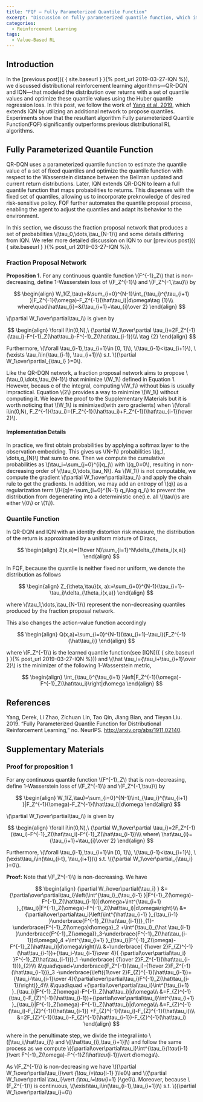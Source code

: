 ```yaml
---
title: "FQF — Fully Parameterized Quantile Function"
excerpt: "Discussion on fully parameterized quantile function, which improves IQN by further parameterizing the quantile proposal process."
categories:
  - Reinforcement Learning
tags:
  - Value-Based RL
---
```


## Introduction

In the [previous post]({ { site.baseurl } }{% post_url 2019-03-27-IQN %}), we discussed distributional reinforcement learning algorithms—QR-DQN and IQN—that modeled the distribution over returns with a set of quantile values and optimize these quantile values using the Huber quantile regression loss. In this post, we follow the work of [Yang et al. 2019](#ref1), which extends IQN by utilizing an additional network to propose quantiles. Experiments show that the resultant algorithm Fully parameterized Quantile Function(FQF) significantly outperforms previous distributional RL algorithms.

## Fully Parameterized Quantile Function

QR-DQN uses a parameterized quantile function to estimate the quantile value of a set of fixed quantiles and optimize the quantile function with respect to the Wasserstein distance between the Bellman updated and current return distributions. Later, IQN extends QR-DQN to learn a full quantile function that maps probabilities to returns. This dispenses with the fixed set of quantiles, allowing us to incorporate preknowledge of desired risk-sensitive policy. FQF further automates the quantile proposal process, enabling the agent to adjust the quantiles and adapt its behavior to the environment. 

In this section, we discuss the fraction proposal network that produces a set of probabilities \\(\tau_0,\dots,\tau_{N-1}\\) and some details differing from IQN. We refer more detailed discussion on IQN to our [previous post]({ { site.baseurl } }{% post_url 2019-03-27-IQN %}).

### Fraction Proposal Network

**Proposition 1.** For any continuous quantile function \\(F^{-1}_Z\\) that is non-decreasing, define 1-Wasserstein loss of \\(F_Z^{-1}\\) and \\(F_Z^{-1,\tau}\\) by 


$$
\begin{align}
W_1(Z,\tau)=&\sum_{i=0}^{N-1}\int_{\tau_i}^{\tau_{i+1} }|F_Z^{-1}(\omega)-F_Z^{-1}(\hat\tau_i)|d\omega\tag {1}\\\
where\quad\hat\tau_{i}=&{\tau_{i+1}+\tau_{i}\over 2}
\end{align}
$$

\\(\partial W_1\over\partial\tau_i\\) is given by

$$
\begin{align}
\forall i\in(0,N),\ {\partial W_1\over\partial \tau_i}=2F_Z^{-1}(\tau_i)-F^{-1}_Z(\hat\tau_i)-F^{-1}_Z(\hat\tau_{i-1})\\\
\tag {2}
\end{align}
$$

Furthermore, \\(\forall \tau_{i-1},\tau_{i+1}\in [0, 1]\\), \\(\tau_{i-1}<\tau_{i+1}\\), \\(\exists \tau_i\in(\tau_{i-1}, \tau_{i+1})\\) s.t. \\({\partial W_1\over\partial_{\tau_i} }=0\\).

Like the QR-DQN network, a fraction proposal network aims to propose \\(\tau_0,\dots,\tau_{N-1}\\) that minimize \\(W_1\\) defined in Equation 1. However, becaus e of the integral, computing \\(W_1\\) without bias is usually impractical. Equation \\(2\\) provides a way to minimize \\(W_1\\) without computing it. We leave the proof to the Supplementary Materials but it is worth noticing that \\(W_1\\) is minimized(with zero gradients) when \\(\forall i\in(0,N), F_Z^{-1}(\tau_i)={F_Z^{-1}(\hat\tau_i)+F_Z^{-1}(\hat\tau_{i-1})\over 2}\\).

#### Implementation Details

In practice, we first obtain probabilities by applying a softmax layer to the observation embedding. This gives us \\(N-1\\) probabilities \\(q_1, \dots,q_{N}\\) that sum to one. Then we compute the cumulative probabilities as \\(\tau_i=\sum_{j=0}^{i}q_j\\) with \\(q_0=0\\), resulting in non-decreasing order of \\(\tau_0,\dots,\tau_N\\). As \\(W_1\\) is not computable, we compute the gradient \\(\partial W_1\over\partial\tau_i\\) and apply the chain rule to get the gradients. In addition, we may add an entropy of \\(q\\) as a regularization term \\(H(q)=-\sum_{i=0}^{N-1} q_i\log q_i\\) to prevent the distribution from degenerating into a deterministic one(i.e. all \\(\tau\\)s are either \\(0\\) or \\(1\\)).

### Quantile Function

In QR-DQN and IQN with an identity distortion risk measure, the distribution of the return is approximated by a uniform mixture of Diracs,

$$
\begin{align}
Z(x,a)={1\over N}\sum_{i=1}^N\delta_{\theta_i(x,a)}
\end{align}
$$

In FQF, because the quantile is neither fixed nor uniform, we denote the distribution as follows

$$
\begin{align}
Z_{\theta,\tau}(x, a):=\sum_{i=0}^{N-1}(\tau_{i+1}-\tau_i)\delta_{\theta_i(x,a)}
\end{align}
$$

where \\(\tau_1,\dots,\tau_{N-1}\\) represent the non-decreasing quantiles produced by the fraction proposal network.

This also changes the action-value function accordingly

$$
\begin{align}
Q(x,a)=\sum_{i=0}^{N-1}(\tau_{i+1}-\tau_i){F_Z^{-1}(\hat\tau_i)}
\end{align}
$$

where \\(F_Z^{-1}\\) is the learned quantile function(see [IQN]({ { site.baseurl } }{% post_url 2019-03-27-IQN %})) and \\(\hat \tau_i={\tau_i+\tau_{i+1}\over 2}\\) is the minimizer of the following 1-Wasserstein metric,

$$
\begin{align}
\int_{\tau_i}^{\tau_{i+1} }\left|F_Z^{-1}(\omega)-F^{-1}_Z(\hat\tau_i)\right|d\omega
\end{align}
$$


## References

<a name="ref1"></a>Yang, Derek, Li Zhao, Zichuan Lin, Tao Qin, Jiang Bian, and Tieyan Liu. 2019. “Fully Parameterized Quantile Function for Distributional Reinforcement Learning,” no. NeurIPS. http://arxiv.org/abs/1911.02140.

## Supplementary Materials

### Proof for proposition 1

For any continuous quantile function \\(F^{-1}_Z\\) that is non-decreasing, define 1-Wasserstein loss of \\(F_Z^{-1}\\) and \\(F_Z^{-1,\tau}\\) by 

$$
\begin{align}
W_1(Z,\tau)=\sum_{i=0}^{N-1}\int_{\tau_i}^{\tau_{i+1} }|F_Z^{-1}(\omega)-F_Z^{-1}(\hat\tau_i)|d\omega
\end{align}
$$

\\(\partial W_1\over\partial\tau_i\\) is given by

$$
\begin{align}
\forall i\in(0,N),\ {\partial W_1\over\partial \tau_i}=2F_Z^{-1}(\tau_i)-F^{-1}_Z(\hat\tau_i)-F^{-1}_Z(\hat\tau_{i-1})\\\
where\ \hat\tau_{i}={\tau_{i+1}+\tau_{i}\over 2}
\end{align}
$$

Furthermore, \\(\forall \tau_{i-1},\tau_{i+1}\in [0, 1]\\), \\(\tau_{i-1}<\tau_{i+1}\\), \\(\exist\tau_i\in(\tau_{i-t}, \tau_{i+1})\\) s.t. \\({\partial W_1\over\partial_{\tau_i} }=0\\).

**Proof:** Note that \\(F_Z^{-1}\\) is non-decreasing. We have

$$
\begin{align}
{\partial W_i\over\partial{\tau_i} }
&={\partial\over\partial\tau_i}\left(\int^{\tau_i}_{\tau_{i-1} }|F^{-1}_Z(\omega)-F^{-1}_Z(\hat\tau_{i-1})|d\omega+\int^{\tau_{i+1} }_{\tau_i}|F^{-1}_Z(\omega)-F^{-1}_Z(\hat\tau_i)|d\omega\right)\\\
&={\partial\over\partial\tau_i}\left(\int^{\hat\tau_{i-1} }_{\tau_{i-1} }\underbrace{F^{-1}_Z(\hat\tau_{i-1})}_{1}-\underbrace{F^{-1}_Z(\omega)d\omega}_2
+\int^{\tau_i}_{\hat \tau_{i-1} }\underbrace{F^{-1}_Z(\omega)}_3-\underbrace{F^{-1}_Z(\hat\tau_{i-1})d\omega}_4
+\int^{\tau_{i+1} }_{\tau_i}|F^{-1}_Z(\omega)-F^{-1}_Z(\hat\tau_i)|d\omega\right)\\\
&=\underbrace{ {1\over 2}F_{Z}^{-1}(\hat\tau_{i-1})+{\tau_i-\tau_{i-1}\over 4}{ {\partial\over\partial\tau_i} }F^{-1}_Z(\hat\tau_{i-1})}_1
-\underbrace{ {1\over 2}F_Z^{-1}(\hat\tau_{i-1})}_{2}\\\
&\quad\quad+\underbrace{F_Z^{-1}(\tau_i)-{1\over 2}F_Z^{-1}(\hat\tau_{i-1})}_3
-\underbrace{\left({1\over 2}F_{Z}^{-1}(\hat\tau_{i-1})+{\tau_i-\tau_{i-1}\over 4}{\partial\over\partial\tau_i}F^{-1}_Z(\hat\tau_{i-1})\right)}_4\\\
&\quad\quad +{\partial\over\partial\tau_i}\int^{\tau_{i+1} }_{\tau_i}|F^{-1}_Z(\omega)-F^{-1}_Z(\hat\tau_i)|d\omega\\\
&=F_{Z}^{-1}(\tau_i)-F_{Z}^{-1}(\hat\tau_{i-1})+{\partial\over\partial\tau_i}\int^{\tau_{i+1} }_{\tau_i}|F^{-1}_Z(\omega)-F^{-1}_Z(\hat\tau_i)|d\omega\\\
&=F_{Z}^{-1}(\tau_i)-F_{Z}^{-1}(\hat\tau_{i-1})
+F_{Z}^{-1}(\tau_i)-F_{Z}^{-1}(\hat\tau_i)\\\
&=2F_{Z}^{-1}(\tau_i)-F_{Z}^{-1}(\hat\tau_{i-1})-F_{Z}^{-1}(\hat\tau_i)
\end{align}
$$

where in the penultimate step, we divide the integral into \\([\tau_i,\hat\tau_i]\\) and \\([\hat\tau_{i},\tau_{i+1}]\\) and follow the same process as we compute \\({\partial\over\partial\tau_i}\int^{\tau_i}_{\tau_{i-1} }\vert F^{-1}_Z(\omega)-F^{-1}_Z(\hat\tau_{i-1})\vert d\omega\\).

As \\(F_Z^{-1}\\) is non-decreasing we have \\({\partial W_1\over\partial\tau_i}\vert _{\tau_i=\tau_{i-1} }\le0\\) and \\({\partial W_1\over\partial \tau_i}\vert _{\tau_i=\tau_{i+1} }\ge0\\). Moreover, because \\(F_Z^{-1}\\) is continuous, \\(\exist\tau_i\in(\tau_{i-1},\tau_{i+1})\\) s.t. \\({\partial W_1\over\partial\tau_i}=0\\)

